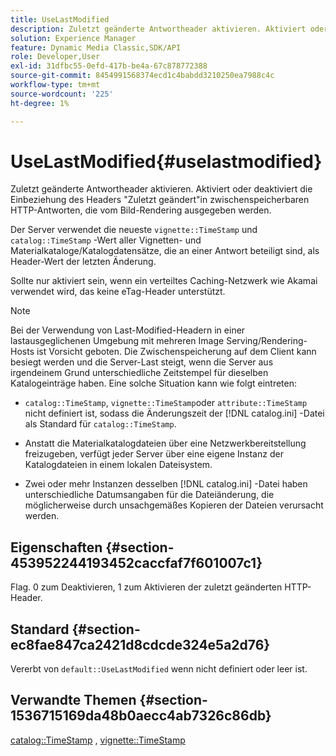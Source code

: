 ```yaml
---
title: UseLastModified
description: Zuletzt geänderte Antwortheader aktivieren. Aktiviert oder deaktiviert die Einbeziehung des Headers "Zuletzt geändert"in zwischenspeicherbaren HTTP-Antworten, die vom Bild-Rendering ausgegeben werden.
solution: Experience Manager
feature: Dynamic Media Classic,SDK/API
role: Developer,User
exl-id: 31dfbc55-0efd-417b-be4a-67c878772388
source-git-commit: 8454991568374ecd1c4babdd3210250ea7988c4c
workflow-type: tm+mt
source-wordcount: '225'
ht-degree: 1%

---
```


# UseLastModified{#uselastmodified}

Zuletzt geänderte Antwortheader aktivieren. Aktiviert oder deaktiviert die Einbeziehung des Headers &quot;Zuletzt geändert&quot;in zwischenspeicherbaren HTTP-Antworten, die vom Bild-Rendering ausgegeben werden.

Der Server verwendet die neueste `vignette::TimeStamp` und `catalog::TimeStamp` -Wert aller Vignetten- und Materialkataloge/Katalogdatensätze, die an einer Antwort beteiligt sind, als Header-Wert der letzten Änderung.

Sollte nur aktiviert sein, wenn ein verteiltes Caching-Netzwerk wie Akamai verwendet wird, das keine eTag-Header unterstützt.

>[!NOTE]
>
>Bei der Verwendung von Last-Modified-Headern in einer lastausgeglichenen Umgebung mit mehreren Image Serving/Rendering-Hosts ist Vorsicht geboten. Die Zwischenspeicherung auf dem Client kann besiegt werden und die Server-Last steigt, wenn die Server aus irgendeinem Grund unterschiedliche Zeitstempel für dieselben Katalogeinträge haben. Eine solche Situation kann wie folgt eintreten:

* `catalog::TimeStamp`, `vignette::TimeStamp`oder `attribute::TimeStamp` nicht definiert ist, sodass die Änderungszeit der [!DNL catalog.ini] -Datei als Standard für `catalog::TimeStamp`.

* Anstatt die Materialkatalogdateien über eine Netzwerkbereitstellung freizugeben, verfügt jeder Server über eine eigene Instanz der Katalogdateien in einem lokalen Dateisystem.
* Zwei oder mehr Instanzen desselben [!DNL catalog.ini] -Datei haben unterschiedliche Datumsangaben für die Dateiänderung, die möglicherweise durch unsachgemäßes Kopieren der Dateien verursacht werden.

## Eigenschaften {#section-453952244193452caccfaf7f601007c1}

Flag. 0 zum Deaktivieren, 1 zum Aktivieren der zuletzt geänderten HTTP-Header.

## Standard {#section-ec8fae847ca2421d8cdcde324e5a2d76}

Vererbt von `default::UseLastModified` wenn nicht definiert oder leer ist.

## Verwandte Themen {#section-1536715169da48b0aecc4ab7326c86db}

[catalog::TimeStamp](../../../../../ir-api/material-cat/image-rendering-api-ref/c-ir-material-catalog/c-ir-material-data-reference/r-ir-timestamp-dataref.md#reference-6daf7973dc4f4b4e9e8165756db7c319) , [vignette::TimeStamp](../../../../../ir-api/material-cat/image-rendering-api-ref/c-ir-material-catalog/c-ir-vignette-map-reference/r-ir-timestamp-vignette.md#reference-d57cdd40a6a645d199dbb1d56cc85bc1)
